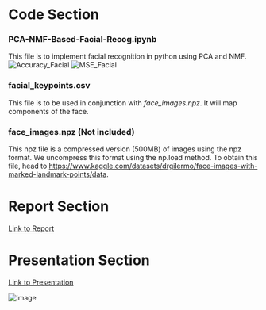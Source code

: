 # Code Section
### PCA-NMF-Based-Facial-Recog.ipynb
This file is to implement facial recognition in python using PCA and NMF.
![Accuracy_Facial](https://github.com/Intensifiesx/PCA-and-NMF-Based-Facial-Recognition/assets/55933220/83cb8093-9d7e-4da5-b8bf-735e02a9f635)
![MSE_Facial](https://github.com/Intensifiesx/PCA-and-NMF-Based-Facial-Recognition/assets/55933220/3184cd8c-f89d-46c0-997e-f6f178c52ebe)


### facial_keypoints.csv
This file is to be used in conjunction with *face_images.npz*. It will map components of the face.

### face_images.npz (Not included)
This npz file is a compressed version (500MB) of images using the npz format. We uncompress this format using the np.load method. To obtain this file, head to https://www.kaggle.com/datasets/drgilermo/face-images-with-marked-landmark-points/data. 

# Report Section
[Link to Report](https://docs.google.com/document/d/1uQvjXzgLba33u6DqUYNYksLMrJhl3zoi2lC2b5XqMM4/edit)

# Presentation Section
[Link to Presentation](https://docs.google.com/presentation/d/1uylqm8I5wZ2yLx3EBmlo2TzW6UKQe8k8a-2mPKOfqLo/edit?pli=1#slide=id.p)

![image](https://github.com/Intensifiesx/PCA-and-NMF-Based-Facial-Recognition/assets/55933220/06baa65d-cbb1-45d0-8f65-6a929f22ca50)
